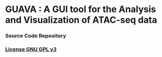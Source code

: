 <h1> GUAVA : A GUI tool for the Analysis and Visualization of ATAC-seq data </h1>

<h3>Source Code Repository</h3>

<h3> <a href="https://github.com/MayurDivate/GUAVASourceCode/blob/master/LICENSE.md"> License GNU GPL v3 </a> </h3>

